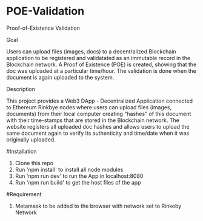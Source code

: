 # POE-Validation

Proof-of-Existence Validation

Goal

Users can upload files (images, docs) to a decentralized Blockchain application to be registered and validatated as an immutable record in the Blockchain network. A Proof of Existence (POE) is created, showing that the doc was uploaded at a particular time/hour. The validation is done when the document is again uploaded to the system.

Description

This project provides a Web3 DApp - Decentralized Application connected to Ethereum Rinkbye nodes where users can upload files (images, documents) from their local computer creating "hashes" of this document with their time-stamps that are stored in the Blockchain network. The website registers all uploaded doc hashes and allows users to upload the same document again to verify its authenticity and time/date when it was originally uploaded.


#Installation

1. Clone this repo
2. Run 'npm install' to install all node modules
3. Run 'npm run dev' to run the App in localhost:8080
4. Run 'npm run build' to get the host files of the app

#Requirement

1. Metamask to be added to the browser with network set to Rinkeby Network
